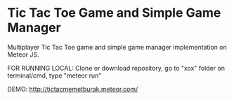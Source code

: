 # Tic Tac Toe Game and Simple Game Manager
Multiplayer Tic Tac Toe game and simple game manager implementation on Meteor JS.

FOR RUNNING LOCAL:
Clone or download repository, go to "xox" folder on terminal/cmd, type "meteor run"

DEMO:
http://tictacmemetburak.meteor.com/
